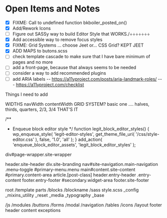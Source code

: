 # Open Items and Notes

- [x] FIXME: Call to undefined function bkboiler_posted_on()
- [x] Add/Rework Icons
- [ ] Figure out SASSy way to build Editor Style that WORKS./÷÷÷÷÷÷÷
- [x] Add accessible way to remove focus styles
- [x] FIXME: Grid Systems ... choose Jeet or... CSS Grid? KEPT JEET
- [x] ADD MAPS to butons.scss
- [ ] check template cascade to make sure that I have bare minimum of pages and no more
- [ ] add a front-page, because that always seems to be needed
- [ ] consider a way to add recommended plugins
- [ ] add ARIA labels -- https://a11yproject.com/posts/aria-landmark-roles/ --- https://a11yproject.com/checklist

Things I need to add

WIDTHS
navWidth
contentWidth
GRID SYSTEM?
basic one .... halves, thirds, quarters, 2/3, 3/4 THAT'S IT

/\*\*

- Enqueue block editor style
  \*/
  function legit_block_editor_styles() {
  wp_enqueue_style( 'legit-editor-styles', get_theme_file_uri( '/css/style-editor.css' ), false, '1.0', 'all' );
  }
  add_action( 'enqueue_block_editor_assets', 'legit_block_editor_styles' );

div#page-wrapper.site-wrapper

header.site-header
div.site-branding
nav#site-navigation.main-navigation
.menu-toggle
#primary-menu.menu
main#content.site-content
#primary.content-area
article.[post-class]
header.entry-header
.entry-content
footer.entry-footer
#secondary.widget-area
footer.site-footer

root
/template parts
/blocks
/blockname
/sass
style.scss
\_config
\_mixins_utility
\_reset
\_media
\_typography
\_base
  
 /js
/modules
/buttons
/forms
/modal
/navigation
/tables
/icons
/layout
footer
header
content
exceptions
